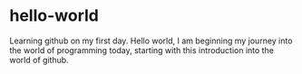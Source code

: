 # hello-world
Learning github on my first day.
Hello world, I am beginning my journey into the world of programming today, starting with this introduction into the 
world of github.
